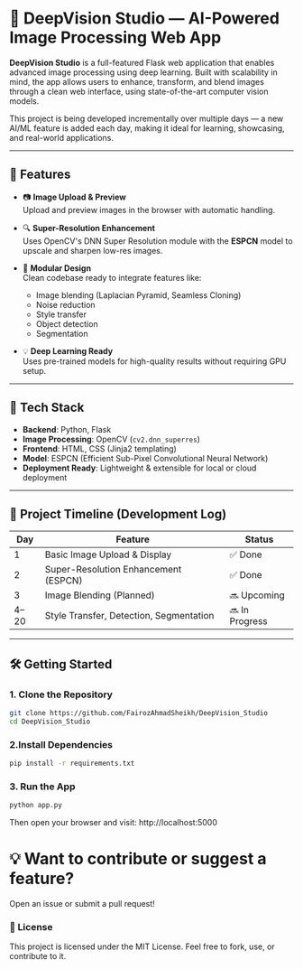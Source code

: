 ﻿# 🧠 DeepVision Studio — AI-Powered Image Processing Web App

**DeepVision Studio** is a full-featured Flask web application that enables advanced image processing using deep learning. Built with scalability in mind, the app allows users to enhance, transform, and blend images through a clean web interface, using state-of-the-art computer vision models.

This project is being developed incrementally over multiple days — a new AI/ML feature is added each day, making it ideal for learning, showcasing, and real-world applications.

---

## 🚀 Features

- 📷 **Image Upload & Preview**  
  Upload and preview images in the browser with automatic handling.

- 🔍 **Super-Resolution Enhancement**  
  Uses OpenCV's DNN Super Resolution module with the **ESPCN** model to upscale and sharpen low-res images.

- 🔧 **Modular Design**  
  Clean codebase ready to integrate features like:
  - Image blending (Laplacian Pyramid, Seamless Cloning)
  - Noise reduction
  - Style transfer
  - Object detection
  - Segmentation

- 💡 **Deep Learning Ready**  
  Uses pre-trained models for high-quality results without requiring GPU setup.

---

## 📁 Tech Stack

- **Backend**: Python, Flask  
- **Image Processing**: OpenCV (`cv2.dnn_superres`)  
- **Frontend**: HTML, CSS (Jinja2 templating)  
- **Model**: ESPCN (Efficient Sub-Pixel Convolutional Neural Network)  
- **Deployment Ready**: Lightweight & extensible for local or cloud deployment

---

## 📌 Project Timeline (Development Log)

| Day | Feature                             | Status |
|-----|-------------------------------------|--------|
| 1   | Basic Image Upload & Display        | ✅ Done |
| 2   | Super-Resolution Enhancement (ESPCN) | ✅ Done |
| 3   | Image Blending (Planned)            | 🔜 Upcoming |
| 4–20| Style Transfer, Detection, Segmentation | 🔜 In Progress |

---

## 🛠️ Getting Started

### 1. Clone the Repository
```bash
git clone https://github.com/FairozAhmadSheikh/DeepVision_Studio
cd DeepVision_Studio
```

### 2.Install Dependencies
```bash
pip install -r requirements.txt
```
### 3. Run the App
```bash
python app.py
```
Then open your browser and visit:
http://localhost:5000

# 💡 Want to contribute or suggest a feature?
Open an issue or submit a pull request!


### 📜 License
This project is licensed under the MIT License.
Feel free to fork, use, or contribute to it.
